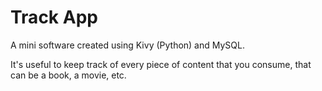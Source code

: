 # Track App
A mini software created using Kivy (Python) and MySQL.

It's useful to keep track of every piece of content that you consume, that can be a book, a movie, etc. 
